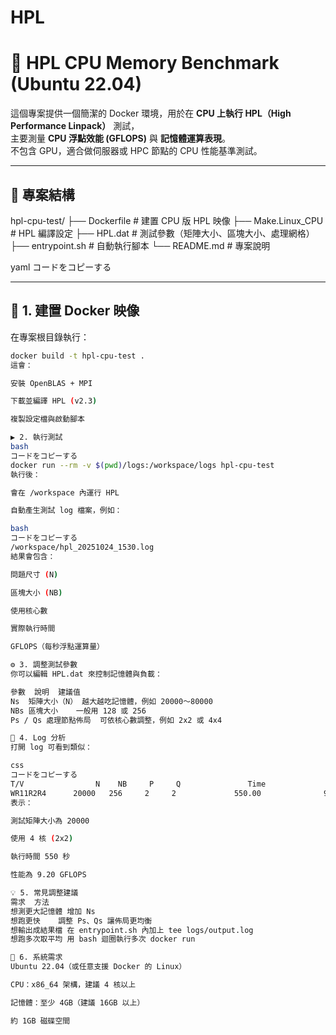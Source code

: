 # HPL
# 🧮 HPL CPU Memory Benchmark (Ubuntu 22.04)

這個專案提供一個簡潔的 Docker 環境，用於在 **CPU 上執行 HPL（High Performance Linpack）** 測試，  
主要測量 **CPU 浮點效能 (GFLOPS)** 與 **記憶體運算表現**。  
不包含 GPU，適合做伺服器或 HPC 節點的 CPU 性能基準測試。

---

## 📂 專案結構

hpl-cpu-test/
├── Dockerfile # 建置 CPU 版 HPL 映像
├── Make.Linux_CPU # HPL 編譯設定
├── HPL.dat # 測試參數（矩陣大小、區塊大小、處理網格）
├── entrypoint.sh # 自動執行腳本
└── README.md # 專案說明

yaml
コードをコピーする

---

## 🧱 1. 建置 Docker 映像

在專案根目錄執行：

```bash
docker build -t hpl-cpu-test .
這會：

安裝 OpenBLAS + MPI

下載並編譯 HPL (v2.3)

複製設定檔與啟動腳本

▶️ 2. 執行測試
bash
コードをコピーする
docker run --rm -v $(pwd)/logs:/workspace/logs hpl-cpu-test
執行後：

會在 /workspace 內運行 HPL

自動產生測試 log 檔案，例如：

bash
コードをコピーする
/workspace/hpl_20251024_1530.log
結果會包含：

問題尺寸 (N)

區塊大小 (NB)

使用核心數

實際執行時間

GFLOPS（每秒浮點運算量）

⚙️ 3. 調整測試參數
你可以編輯 HPL.dat 來控制記憶體與負載：

參數	說明	建議值
Ns	矩陣大小（N）	越大越吃記憶體，例如 20000～80000
NBs	區塊大小	一般用 128 或 256
Ps / Qs	處理節點佈局	可依核心數調整，例如 2x2 或 4x4

🧩 4. Log 分析
打開 log 可看到類似：

css
コードをコピーする
T/V                N    NB     P     Q               Time                 Gflops
WR11R2R4      20000   256     2     2             550.00              9.20
表示：

測試矩陣大小為 20000

使用 4 核 (2x2)

執行時間 550 秒

性能為 9.20 GFLOPS

💡 5. 常見調整建議
需求	方法
想測更大記憶體	增加 Ns
想跑更快	調整 Ps、Qs 讓佈局更均衡
想輸出成結果檔	在 entrypoint.sh 內加上 tee logs/output.log
想跑多次取平均	用 bash 迴圈執行多次 docker run

🧰 6. 系統需求
Ubuntu 22.04（或任意支援 Docker 的 Linux）

CPU：x86_64 架構，建議 4 核以上

記憶體：至少 4GB（建議 16GB 以上）

約 1GB 磁碟空間

